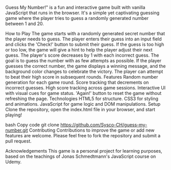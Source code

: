 Guess My Number!" is a fun and interactive game built with vanilla JavaScript that runs in the browser. It's a simple yet captivating guessing game where the player tries to guess a randomly generated number between 1 and 20.

How to Play
The game starts with a randomly generated secret number that the player needs to guess.
The player enters their guess into an input field and clicks the 'Check!' button to submit their guess.
If the guess is too high or too low, the game will give a hint to help the player adjust their next guess.
The player's score decreases by 1 with each incorrect guess. The goal is to guess the number with as few attempts as possible.
If the player guesses the correct number, the game displays a winning message, and the background color changes to celebrate the victory.
The player can attempt to beat their high score in subsequent rounds.
Features
Random number generation for each game round.
Score tracking that decrements on incorrect guesses.
High score tracking across game sessions.
Interactive UI with visual cues for game status.
'Again!' button to reset the game without refreshing the page.
Technologies
HTML5 for structure.
CSS3 for styling and animations.
JavaScript for game logic and DOM manipulations.
Setup
Clone the repository, open the index.html file in your browser, and start playing!

bash
Copy code
git clone https://github.com/Sysco-CH/guess-my-number.git
Contributing
Contributions to improve the game or add new features are welcome. Please feel free to fork the repository and submit a pull request.

Acknowledgements
This game is a personal project for learning purposes, based on the teachings of Jonas Schmedtmann's JavaScript course on Udemy.
